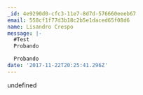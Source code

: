 ```yaml
---
_id: 4e9290d0-cfc3-11e7-8d7d-576660eeeb67
email: 558cf1f77d3b18c2b5e1daced65f08d6
name: Lisandro Crespo
message: |-
  #Test
  Probando

  Probando
date: '2017-11-22T20:25:41.296Z'
---
```

undefined
